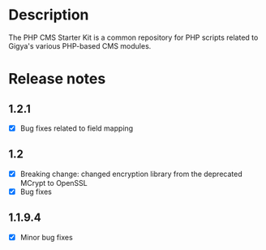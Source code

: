 # Description

The PHP CMS Starter Kit is a common repository for PHP scripts related to Gigya's various PHP-based CMS modules.

# Release notes
## 1.2.1
- [X] Bug fixes related to field mapping

## 1.2
- [X] Breaking change: changed encryption library from the deprecated MCrypt to OpenSSL
- [X] Bug fixes

## 1.1.9.4
- [X] Minor bug fixes
